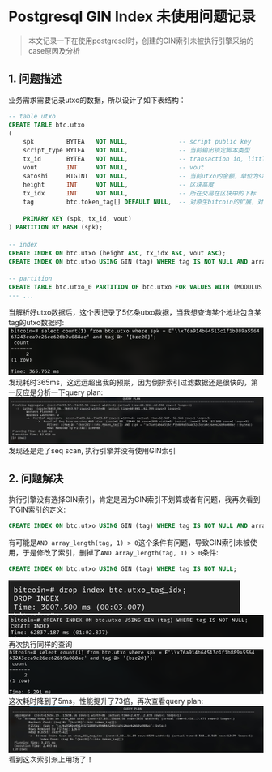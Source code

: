 # Postgresql GIN Index 未使用问题记录

> 本文记录一下在使用postgresql时，创建的GIN索引未被执行引擎采纳的case原因及分析

## 1. 问题描述
业务需求需要记录utxo的数据，所以设计了如下表结构：
```sql
-- table utxo
CREATE TABLE btc.utxo
(
    spk         BYTEA   NOT NULL,              -- script public key
    script_type BYTEA   NOT NULL,              -- 当前输出锁定脚本类型
    tx_id       BYTEA   NOT NULL,              -- transaction id, little-endian
    vout        INT     NOT NULL,              -- vout
    satoshi     BIGINT  NOT NULL,              -- 当前utxo的金额，单位为satoshi
    height      INT     NOT NULL,              -- 区块高度
    tx_idx      INT     NOT NULL,              -- 所在交易在区块中的下标
    tag         btc.token_tag[] DEFAULT NULL,  -- 对原生bitcoin的扩展，对于bitcoin本身，tag为NULL

    PRIMARY KEY (spk, tx_id, vout)
) PARTITION BY HASH (spk);

-- index
CREATE INDEX ON btc.utxo (height ASC, tx_idx ASC, vout ASC);
CREATE INDEX ON btc.utxo USING GIN (tag) WHERE tag IS NOT NULL AND array_length(tag, 1) > 0;

-- partition
CREATE TABLE btc.utxo_0 PARTITION OF btc.utxo FOR VALUES WITH (MODULUS 1000, REMAINDER 0);
--- ...
```

当解析好utxo数据后，这个表记录了5亿条utxo数据，当我想查询某个地址包含某tag的utxo数据时:
![query result](../media/image.png)
发现耗时365ms，这远远超出我的预期，因为倒排索引过滤数据还是很快的，第一反应是分析一下query plan:
![query plan before alter index](../media/img_v3_02e8_5487c773-f04a-4123-84c6-0b58aaa0dbhu.jpg)
发现还是走了seq scan, 执行引擎并没有使用GIN索引

## 2. 问题解决
执行引擎没有选择GIN索引，肯定是因为GIN索引不划算或者有问题，我再次看到了GIN索引的定义:
```sql
CREATE INDEX ON btc.utxo USING GIN (tag) WHERE tag IS NOT NULL AND array_length(tag, 1) > 0;
```
有可能是`AND array_length(tag, 1) > 0`这个条件有问题，导致GIN索引未被使用，于是修改了索引，删掉了`AND array_length(tag, 1) > 0`条件:
```sql
CREATE INDEX ON btc.utxo USING GIN (tag) WHERE tag IS NOT NULL;
```
![drop index](../media/image-1.png)
![recreate index](../media/image-2.png)
再次执行同样的查询
![query after alter index](../media/image-3.png)
这次耗时降到了5ms，性能提升了73倍，再次查看query plan:
![query plan after alter index](../media/img_v3_02e8_2cc4749f-162d-4aee-b4fb-1750bc5ecehu-1.jpg)
看到这次索引派上用场了！